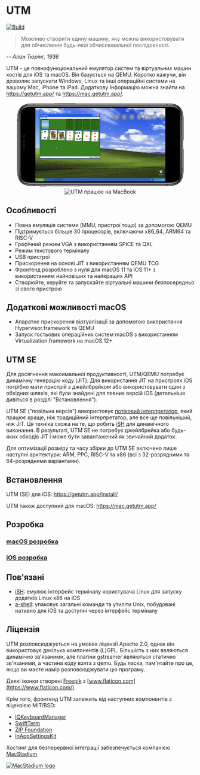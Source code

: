 #  UTM
[![Build](https://github.com/utmapp/UTM/workflows/Build/badge.svg?branch=master&event=push)][1]

> Можливо створити єдину машину, яку можна використовувати для обчислення будь-якої обчислювальної послідовності.

-- <cite>Алан Тюрінг, 1936</cite>

UTM - це повнофункціональний емулятор систем та віртуальних машин хостів для iOS та macOS. Він базується на QEMU. Коротко кажучи, він дозволяє запускати Windows, Linux та інші операційні системи на вашому Mac, iPhone та iPad. Додаткову інформацію можна знайти на https://getutm.app/ та https://mac.getutm.app/.

<p align="center">
  <img width="450px" alt="UTM працює на iPhone" src="screen.png">
  <br>
  <img width="450px" alt="UTM працює на MacBook" src="screenmac.png">
</p>

## Особливості

* Повна емуляція системи (MMU, пристрої тощо) за допомогою QEMU
* Підтримується більше 30 процесорів, включаючи x86_64, ARM64 та RISC-V
* Графічний режим VGA з використанням SPICE та QXL
* Режим текстового терміналу
* USB пристрої
* Прискорення на основі JIT з використанням QEMU TCG
* Фронтенд розроблено з нуля для macOS 11 та iOS 11+ з використанням найновіших та найкращих API
* Створюйте, керуйте та запускайте віртуальні машини безпосередньо зі свого пристрою

## Додаткові можливості macOS

* Апаратне прискорення віртуалізації за допомогою використання Hypervisor.framework та QEMU
* Запуск гостьових операційних систем macOS з використанням Virtualization.framework на macOS 12+

## UTM SE

Для досягнення максимальної продуктивності, UTM/QEMU потребує динамічну генерацію коду (JIT). Для використання JIT на пристроях iOS потрібно мати пристрій з джейлбрейком або використовувати один з обхідних шляхів, які були знайдені для певних версій iOS (детальніше дивіться в розділі "Встановлення").

UTM SE ("повільна версія") використовує [потіковий інтерпретатор][3], який працює краще, ніж традиційний інтерпретатор, але все ще повільніший, ніж JIT. Ця техніка схожа на те, що робить [iSH][4] для динамічного виконання. В результаті, UTM SE не потребує джейлбрейка або будь-яких обходів JIT і може бути завантажений як звичайний додаток.

Для оптимізації розміру та часу збірки до UTM SE включено лише наступні архітектури: ARM, PPC, RISC-V та x86 (всі з 32-розрядними та 64-розрядними варіантами).

## Встановлення

UTM (SE) для iOS: https://getutm.app/install/

UTM також доступний для macOS: https://mac.getutm.app/

## Розробка

### [macOS розробка](Documentation/MacDevelopment.md)

### [iOS розробка](Documentation/iOSDevelopment.md)

## Пов'язані

* [iSH][4]: емулює інтерфейс терміналу користувача Linux для запуску додатків Linux x86 на iOS
* [a-shell][5]: упаковує загальні команди та утиліти Unix, побудовані нативно для iOS та доступні через інтерфейс терміналу

## Ліцензія

UTM розповсюджується на умовах ліцензії Apache 2.0, однак він використовує декілька компонентів (L)GPL. Більшість з них являються динамічно зв'язаними, але плагіни gstreamer являються статично зв'язаними, а частина коду взята з qemu. Будь ласка, пам'ятайте про це, якщо ви маєте намір розповсюджувати цю програму.

Деякі іконки створені [Freepik](https://www.freepik.com) з [www.flaticon.com](https://www.flaticon.com/).

Крім того, фронтенд UTM залежить від наступних компонентів з ліцензією MIT/BSD:

* [IQKeyboardManager](https://github.com/hackiftekhar/IQKeyboardManager)
* [SwiftTerm](https://github.com/migueldeicaza/SwiftTerm)
* [ZIP Foundation](https://github.com/weichsel/ZIPFoundation)
* [InAppSettingsKit](https://github.com/futuretap/InAppSettingsKit)

Хостинг для безперервної інтеграції забезпечується компанією [MacStadium](https://www.macstadium.com/opensource)

[<img src="https://uploads-ssl.webflow.com/5ac3c046c82724970fc60918/5c019d917bba312af7553b49_MacStadium-developerlogo.png" alt="MacStadium logo" width="250">](https://www.macstadium.com)

  [1]: https://github.com/utmapp/UTM/actions?query=event%3Arelease+workflow%3ABuild
  [2]: screen.png
  [3]: https://github.com/ktemkin/qemu/blob/with_tcti/tcg/aarch64-tcti/README.md
  [4]: https://github.com/ish-app/ish
  [5]: https://github.com/holzschu/a-shell
